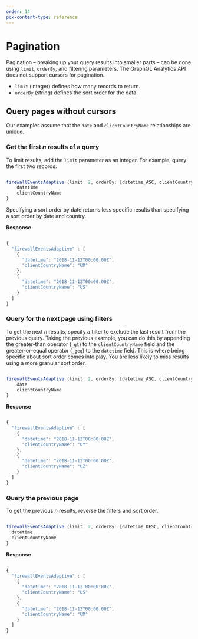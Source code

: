 ```yaml
---
order: 14
pcx-content-type: reference
---
```


# Pagination

Pagination – breaking up your query results into smaller parts – can be done using `limit`, `orderBy`, and filtering parameters. The GraphQL Analytics API does not support cursors for pagination.

*   `limit` (integer) defines how many records to return.
*   `orderBy` (string) defines the sort order for the data.

## Query pages without cursors

Our examples assume that the `date` and `clientCountryName` relationships are unique.

### Get the first *n* results of a query

To limit results, add the `limit` parameter as an integer. For example, query the first two records:

```javascript

firewallEventsAdaptive (limit: 2, orderBy: [datetime_ASC, clientCountryName_ASC]) {
    datetime
    clientCountryName
}
```

<Aside type="note" header="Note">

Specifying a sort order by date returns less specific results than specifying a sort order by date and country.

</Aside>

**Response**

```javascript

{
  "firewallEventsAdaptive" : [
    {
      "datetime": "2018-11-12T00:00:00Z",
      "clientCountryName": "UM"
    },
    {
      "datetime": "2018-11-12T00:00:00Z",
      "clientCountryName": "US"
    }
  ]
}
```

### Query for the next page using filters

To get the next *n* results, specify a filter to exclude the last result from the previous query. Taking the previous example, you can do this by appending the greater-than operator (`_gt`) to the `clientCountryName` field and the greater-or-equal operator (`_geq`) to the `datetime` field. This is where being specific about sort order comes into play. You are less likely to miss results using a more granular sort order.

```javascript

firewallEventsAdaptive (limit: 2, orderBy: [datetime_ASC, clientCountryName_ASC], filter: {date_geq: "2018-11-12T00:00:00Z", clientCounterName_gt: "US"}) {
    date
    clientCountryName
}
```

**Response**

```javascript

{
  "firewallEventsAdaptive" : [
    {
      "datetime": "2018-11-12T00:00:00Z",
      "clientCountryName": "UY"
    },
    {
      "datetime": "2018-11-12T00:00:00Z",
      "clientCountryName": "UZ"
    }
  ]
}
```

### Query the previous page

To get the previous *n* results, reverse the filters and sort order.

```javascript

firewallEventsAdaptive (limit: 2, orderBy: [datetime_DESC, clientCountryName_DESC, filter: {date_leq: "2018-11-12T00:00:00Z", clientCountryName_lt: "UY"}]) {
  datetime
  clientCountryName
}
```

**Response**

```javascript

{
  "firewallEventsAdaptive" : [
    {
      "datetime": "2018-11-12T00:00:00Z",
      "clientCountryName": "US"
    },
    {
      "datetime": "2018-11-12T00:00:00Z",
      "clientCountryName": "UM"
    }
  ]
}
```
